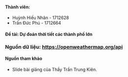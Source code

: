 #### Thành viên:  
  + Huỳnh Hiếu Nhân - 1712628
  + Trần Đức Phú - 1712664
  
#### Đề tài: Dự đoán thời tiết các thành phố lớn   

### Nguồn dữ liệu: https://openweathermap.org/api 

#### Nguồn tham khảo       
- Slide bài giảng của Thầy Trần Trung Kiên.  



